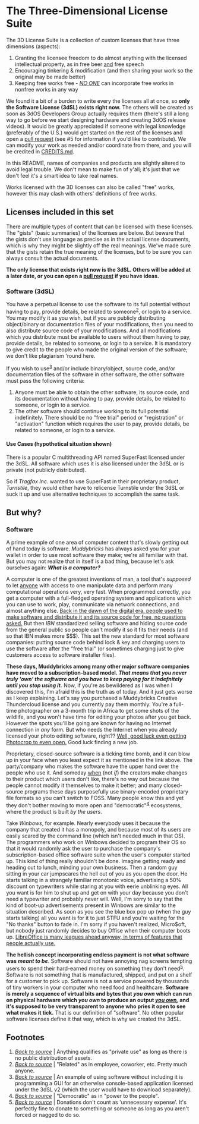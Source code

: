 # The Three-Dimensional License Suite
The 3D License Suite is a collection of custom licenses that have three dimensions (aspects):
1. Granting the licensee freedom to do almost anything with the licensed intellectual property, as in free beer <ins>and</ins> free speech
2. Encouraging tinkering & modification (and then sharing your work so the original may be made better)
3. Keeping free works free - <ins>*NO ONE*</ins> can incorporate free works in nonfree works in any way

We found it a bit of a burden to write every the licenses all at once, so **only the Software License (3dSL) exists right now.** The others will be created as soon as 3dOS Developers Group actually requires them (there's still a long way to go before we start designing hardware and creating 3dOS release videos). It would be greatly appreciated if someone with legal knowledge (preferably of the U.S.) would get started on the rest of the licenses and open a [pull request](https://github.com/HackerDaGreat57/3D-License-Suite/pulls) (see #5 for information if you'd like to contribute). We can modify your work as needed and/or coordinate from there, and you will be credited in [CREDITS.md](./CREDITS.md).

In this README, names of companies and products are slightly altered to avoid legal trouble. We don't mean to make fun of y'all; it's just that we don't feel it's a smart idea to take real names.

Works licensed with the 3D licenses can also be called "free" works, however this may clash with others' definitions of free works.

## Licenses included in this set
There are multiple types of content that can be licensed with these licenses. The "gists" (basic summaries) of the licenses are below. But beware that the gists don't use language as precise as in the actual license documents, which is why they might be slightly off the real meanings. We've made sure that the gists retain the true meaning of the licenses, but to be sure you can always consult the actual documents.

**The only license that exists right now is the 3dSL. Others will be added at a later date, or you can open a [pull request](https://github.com/HackerDaGreat57/3D-License-Suite/pulls) if you have ideas.**

### Software (3dSL)
You have a perpetual license to use the software to its full potential without having to pay, provide details, be related to someone<sup id="a2">[2](#f2)</sup>, or login to a service. You may modify it as you wish, but if you are publicly distributing object/binary or documentation files of your modifications, then you need to also distribute source code of your modifications. And all modifications which you distribute must be available to users without them having to pay, provide details, be related to someone, or login to a service. It is mandatory to give credit to the people who made the original version of the software; we don't like plagiarism 'round here.

If you wish to use<sup id="a3">[3](#f3)</sup> and/or include binary/object, source code, and/or documentation files of the software in other software, the other software must pass the following criteria:

1. Anyone must be able to obtain the other software, its source code, and its documentation without having to pay, provide details, be related to someone, or login to a service.
2. The other software should continue working to its full potential indefinitely. There should be no "free trial" period or "registration" or "activation" function which requires the user to pay, provide details, be related to someone, or login to a service.

#### Use Cases (hypothetical situation shown)
There is a popular C multithreading API named SuperFast licensed under the 3dSL. All software which uses it is also licensed under the 3dSL or is private (not publicly distributed).

So if *Tragfax Inc.* wanted to use SuperFast in their proprietary product, *Turnstile*, they would either have to relicense Turnstile under the 3dSL or suck it up and use alternative techniques to accomplish the same task.

## But why?
### Software
A prime example of one area of computer content that's slowly getting out of hand today is software. *Muddybricks* has always asked you for your wallet in order to use most software they make; we're all familiar with that. But you may not realize that in itself is a bad thing, because let's ask ourselves again: ***What is a computer?***

A computer is one of the greatest inventions of man, a tool that's *supposed* to let <ins>anyone</ins> with access to one manipulate data and perform many computational operations very, very fast. When programmed correctly, you get a computer with a full-fledged operating system and applications which you can use to work, play, communicate via network connections, and almost anything else. [Back in the dawn of the digital era, people used to make software and distribute it and its source code for free, no questions asked.](https://en.wikipedia.org/wiki/Proprietary_software#Origin) But then *IBN* standardized selling software and hiding source code from the general public so people can't modify it so it fits their needs (and so that IBN makes more $$$). This set the new standard for most software companies: putting source code behind lock & key and charging users to use the software after the "free trial" (or sometimes charging just to give customers access to software installer files).

**These days, Muddybricks among many other major software companies have moved to a subscription-based model. *That means that you never truly 'own' the software and you have to keep paying for it indefnitely until you stop using it.*** Now, if you're as bewildered as I was when I discovered this, I'm afraid this is the truth as of today. And it just gets worse as I keep explaining. Let's say you purchased a Muddybricks Creative Thundercloud license and you currently pay them monthly. You're a full-time photographer on a 3-month trip in Africa to get some shots of the wildlife, and you won't have time for editing your photos after you get back. However the spots you'll be going are known for having no Internet connection in *any* form. But who needs the Internet when you already licensed your photo editing software, right?? [Well, good luck even getting Photocrop to even open.](https://shallowsky.com/blog/gimp/non-free-software-surprises.html) Good luck finding a new job.

Proprietary, closed-source software is a ticking time bomb, and it can blow up in your face when you least expect it as mentioned in the link above. The party/company who makes the software have the upper hand over the people who use it. And someday <ins>when</ins> (not *if*) the creators make changes to their product which users don't like, there's no way out because the people cannot modify it themselves to make it better; and many closed-source programs these days purposefully use binary-encoded proprietary file formats so you can't switch to FOSS. Many people know this and yet they don't bother moving to more open and "democratic"<sup id="a4">[4](#f4)</sup> ecosystems, where the product is built *by the users*.

Take *Winbows*, for example. Nearly everybody uses it because the company that created it has a monopoly, and because most of its users are easily scared by the command line (which isn't needed much in that OS). The programmers who work on Winbows decided to program their OS so that it would randomly ask the user to purchase the company's subscription-based office software suite when the user's computer started up. This kind of thing really shouldn't be done. Imagine getting ready and heading out to lunch, minding your own business. Then a random guy sitting in your car jumpscares the hell out of you as you open the door. He starts talking in a strangely familiar monotonic voice, advertising a 50% discount on typewriters while staring at you with eerie unblinking eyes. All you want is for him to shut up and get on with your day because you don't need a typewriter and probably never will. Well, I'm sorry to say that the kind of boot-up advertisements present in Winbows are similar to the situation described. As soon as you see the blue box pop up (when the guy starts talking) all you want is for it to just STFU and you're waiting for the "No thanks" button to fade in. I'm sorry if you haven't realized, Micro$oft, but nobody just randomly decides to buy Offise when their computer boots up. [LibreOffice is many leagues ahead anyway, in terms of features that people actually use.](https://wiki.documentfoundation.org/Feature_Comparison:_LibreOffice_-_Microsoft_Office)

**The hellish concept incorporating endless payment is not what software was *meant to be***. Software should not have annoying nag screens tempting users to spend their hard-earned money on something they don't need<sup id="a5">[5](#f5)</sup>. Software is not something that is manufactured, shipped, and put on a shelf for a customer to pick up. Software is not a service powered by thousands of tiny workers in your computer who need food and healthcare. **Software is merely a sequence of virtual bits and bytes that *you own* which can run on physical hardware which *you own* to produce an output *<ins>you own</ins>,* and it's supposed to be very transparent to anyone who pries it open to see what makes it tick.** That is our definition of "software". No other popular software licenses define it that way, which is why we created the 3dSL.

## Footnotes
1. <b id="f1"></b>*[Back to source](#a1)* | Anything qualifies as "private use" as long as there is no public distribution of assets.
2. <b id="f2"></b>*[Back to source](#a2)* | "Related" as in employee, coworker, etc. Pretty much anyone.
3. <b id="f3"></b>*[Back to source](#a3)* | An example of using software without including it is programming a GUI for an otherwise console-based application licensed under the 3dSL v2 (which the user would have to download separately).
4. <b id="f4"></b>*[Back to source](#a4)* | "Democratic" as in "power to the people".
5. <b id="f5"></b>*[Back to source](#a5)* | Donations don't count as 'unnecessary expense'. It's perfectly fine to donate to something or someone as long as you aren't forced or nagged to do so.
